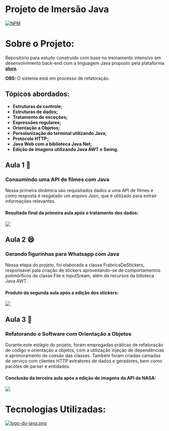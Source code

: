 # Projeto de Imersão Java
[![NPM](https://img.shields.io/npm/l/react)](https://github.com/lumedeirosn/imersao-2-java-alura/blob/main/LICENSE)  

# Sobre o Projeto:
Repositório para estudo construído com base no treinamento intensivo em desenvolvimento back-end com a linguagem Java proposto pela plataforma [**alura**](https://www.alura.com.br/).

**OBS:** O sistema está em processo de refatoração.
## Tópicos abordados:
- **Estruturas de controle;**
- **Estruturas de dados;**
- **Tratamento de exceções;**
- **Expressões regulares;**
- **Orientação a Objetos;**
- **Persolanização do terminal utilizando Java;**
- **Protocolo HTTP;**;
- **Java Web com a biblioteca Java Net;**
- **Edição de imagens utilizando Java AWT e Swing.**

## Aula 1 🍿
### Consumindo uma API de filmes com Java

Nessa primeira dinâmica são requisitados dados a uma API de filmes e como resposta é resgatado um arquivo Json, que é utilizado para extrair informações relevantes.

#### **Resultado final da primeira aula após o tratamento dos dados:**
![](https://raw.githubusercontent.com/lumedeirosn/assets-imersao-2-java-alura/main/resultado-aula1.png)


## Aula 2 😄
### Gerando figurinhas para Whatsapp com Java

Nessa etapa do projeto, foi elaborada a classe FrabricaDeStickers, responsável pala criação de stickers aproveitando-se de comportamentos polimórficos da classe File e InputSream, além de recursos da bilioteca Java AWT.

#### **Produto da segunda aula após a edição dos stickers:**
![](https://raw.githubusercontent.com/lumedeirosn/assets-imersao-2-java-alura/main/resultado-aula-2.png)


## Aula 3 🚀
### Refatorando o Software com Orientação a Objetos

Durante este estágio do projeto, foram empregadas práticas de refatoração de código e orientação a objetos, com a utilização injeção de dependências e aprimoramento de coesão das classes. Também foram criadas camadas de serviço com clientes HTTP extratores de dados e geradores, bem como pacotes de parser e entidades.

#### **Conclusão da terceira aula após a edição de imagens da API da NASA:**
![](https://raw.githubusercontent.com/lumedeirosn/assets-imersao-2-java-alura/main/resultado-da-aula-3.png)


# Tecnologias Utilizadas:
 [![logo-do-java.png](https://i.postimg.cc/gkzrfS4S/logo-do-java.png)]( https://www.oracle.com/java/)  
 
